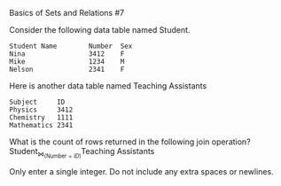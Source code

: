 Basics of Sets and Relations #7

Consider the following data table named Student.

```
Student Name        Number  Sex  
Nina                3412    F 
Mike                1234    M  
Nelson              2341    F  
```

Here is another data table named Teaching Assistants

```
Subject     ID
Physics     3412
Chemistry   1111
Mathematics 2341  
```

What is the count of rows returned in the following join operation? 
$\text{Student}_{\bowtie_(\text{Number}=ID)}\text{Teaching Assistants}$

Only enter a single integer. Do not include any extra spaces or newlines.